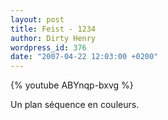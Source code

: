 ```yaml
---
layout: post
title: Feist - 1234
author: Dirty Henry
wordpress_id: 376
date: "2007-04-22 12:03:00 +0200"
---
```


{% youtube ABYnqp-bxvg %}

Un plan séquence en couleurs.
